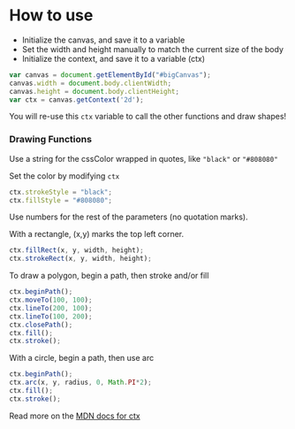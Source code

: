 # How to use <canvas>

- Initialize the canvas, and save it to a variable
- Set the width and height manually to match the current size of the body
- Initialize the context, and save it to a variable (ctx)
```javascript
var canvas = document.getElementById("#bigCanvas");
canvas.width = document.body.clientWidth;
canvas.height = document.body.clientHeight;
var ctx = canvas.getContext('2d');
```
You will re-use this `ctx` variable to call the other functions and draw shapes!

### Drawing Functions

Use a string for the cssColor wrapped in quotes, like `"black"` or `"#808080"`

Set the color by modifying `ctx`
```javascript
ctx.strokeStyle = "black";
ctx.fillStyle = "#808080";
```

Use numbers for the rest of the parameters (no quotation marks).

With a rectangle, (x,y) marks the top left corner.
```javascript
ctx.fillRect(x, y, width, height);
ctx.strokeRect(x, y, width, height);
```


To draw a polygon, begin a path, then stroke and/or fill
```javascript
ctx.beginPath();
ctx.moveTo(100, 100);
ctx.lineTo(200, 100);
ctx.lineTo(100, 200);
ctx.closePath();
ctx.fill();
ctx.stroke();
```

With a circle, begin a path, then use arc
```javascript
ctx.beginPath();
ctx.arc(x, y, radius, 0, Math.PI*2);
ctx.fill();
ctx.stroke();
```

Read more on the [MDN docs for ctx](https://developer.mozilla.org/en-US/docs/Web/API/CanvasRenderingContext2D)
